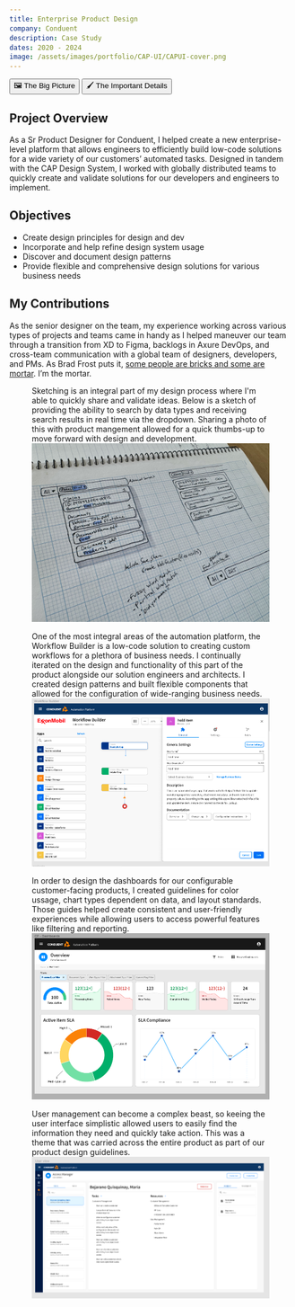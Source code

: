 ```yaml
---
title: Enterprise Product Design
company: Conduent
description: Case Study
dates: 2020 - 2024
image: /assets/images/portfolio/CAP-UI/CAPUI-cover.png
---
```


<div class="flex items-center justify-center w-full mt-16">
    <div x-data="{ activeTab: 1 }" class="w-full">
        <div class="absolute w-fit h-px bg-linear-to-r from-transparent to-white md:from-white dark:from-transparent dark:to-neutral-950 md:dark:from-neutral-950 md:via-transparent md:dark:via-transparent md:to-white md:dark:to-neutral-950"></div>
        <div class="w-full h-px border-t border-dashed border-neutral-300 dark:border-neutral-600"></div>
        <div role="tablist" class="flex rounded-full shadow items-center justify-center mx-auto max-w-fit -translate-y-1/2">
            <button id="tab-1"
            class="inline-flex w-auto px-4 py-2 text-xs font-semibold duration-300 ease-out border rounded-l-full cursor-default"
            :class="activeTab === 1 ? 'bg-white dark:bg-black text-black dark:text-white border-black dark:border-white' : 'bg-black dark:bg-white hover:bg-white dark:hover:bg-black text-white dark:text-black hover:text-black dark:hover:text-white border-black dark:border-white hover:border-black dark:hover:border-white cursor-pointer'"
            :tabindex="activeTab === 1 ? 0 : -1"
            :aria-selected="activeTab === 1"
            aria-controls="tabpanel-1"
            @click="activeTab = 1"
            @focus="activeTab = 1">
                🖼️ The Big Picture
              </button>
              <button id="tab-2"
              class="inline-flex w-auto px-4 py-2 text-xs font-semibold duration-300 ease-out border rounded-r-full"
              :class="activeTab === 2 ? 'bg-white dark:bg-black text-black dark:text-white border-black dark:border-white' : 'bg-black dark:bg-white hover:bg-white dark:hover:bg-black text-white dark:text-black hover:text-black dark:hover:text-white border-black dark:border-white hover:border-black dark:hover:border-white cursor-pointer'"
              :tabindex="activeTab === 2 ? 0 : -1"
              :aria-selected="activeTab === 2"
              aria-controls="tabpanel-2"
              @click="activeTab = 2"
              @focus="activeTab = 2">
                🖌️ The Important Details
              </button>
        </div>
        <article x-show="activeTab === 1" role="tabpanel" tabindex="0" id="tabpanel-1" aria-labelledby="tab-1">
            <h2>Project Overview</h2>
            <p>
                As a Sr Product Designer for Conduent, I helped create a new enterprise-level platform that allows engineers to efficiently build low-code solutions for a wide variety of our customers’ automated tasks. Designed in tandem with the CAP Design System, I worked with globally distributed teams to quickly create and validate solutions for our developers and engineers to implement.
            </p>
            <h2>Objectives</h2>
            <ul class="list-disc list-inside">
                <li>Create design principles for design and dev</li>
                <li>Incorporate and help refine design system usage</li>
                <li>Discover and document design patterns</li>
                <li>Provide flexible and comprehensive design solutions for various business needs</li>
            </ul>
            <h2>My Contributions</h2>
            <p>As the senior designer on the team, my experience working across various types of projects and teams came in handy as I helped maneuver our team through a transition from XD to Figma, backlogs in Axure DevOps, and cross-team communication with a global team of designers, developers, and PMs. As Brad Frost puts it, <a href="https://bradfrost.com/blog/post/job-title-its-complicated/">some people are bricks and some are mortar</a>. I’m the mortar.</p>
        </article>
        <article x-show="activeTab === 2" role="tabpanel" tabindex="0" id="tabpanel-2" aria-labelledby="tab-2">
            <div class="not-prose">
                <figure class="mt-16">
                    <figcaption class="mb-4 text-base">Sketching is an integral part of my design process where I'm able to quickly share and validate ideas. Below is a sketch of providing the ability to search by data types and receiving search results in real time via the dropdown. Sharing a photo of this with product mangement allowed for a quick thumbs-up to move forward with design and development.</figcaption>
                    <img src="/assets/images/portfolio/CAP-UI/cap-ui-search.jpeg" class="shadow">
                </figure>
                <figure class="mt-16">
                    <figcaption class="mb-4 text-base">One of the most integral areas of the automation platform, the Workflow Builder is a low-code solution to creating custom workflows for a plethora of business needs. I continually iterated on the design and functionality of this part of the product alongside our solution engineers and architects. I created design patterns and built flexible components that allowed for the configuration of wide-ranging business needs.</figcaption>
                    <img src="/assets/images/portfolio/CAP-UI/workflowbuilder.png" class="shadow">
                </figure>
                <figure class="mt-16">
                    <figcaption class="mb-4 text-base">In order to design the dashboards for our configurable customer-facing products, I created guidelines for color ussage, chart types dependent on data, and layout standards. Those guides helped create consistent and user-friendly experiences while allowing users to access powerful features like filtering and reporting.</figcaption>
                    <img src="/assets/images/portfolio/CAP-UI/dashboards.png" class="shadow">
                </figure>
                <figure class="mt-16">
                    <figcaption class="mb-4 text-base">User management can become a complex beast, so keeing the user interface simplistic allowed users to easily find the information they need and quickly take action. This was a theme that was carried across the entire product as part of our product design guidelines.</figcaption>
                    <img src="/assets/images/portfolio/CAP-UI/users.png" class="shadow">
                </figure>
            </div>
        </article>
    </div>

</div>
